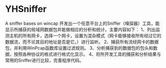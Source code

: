 # YHSniffer
A sniffer bases on wincap
开发出一个任意平台上的Sniffer（嗅探器）工具，能显示所捕获的局域网数据包并能做相应的分析和统计。主要内容如下：
1、列出监测主机的所有网卡，选择一个网卡，设置为混杂模式（网卡能够接收所有经过它的数据流，而不论其目的地址是否是它。）进行监听。
2、捕获所有流经网卡的数据包，并利用WinPcap函数库设置过滤规则。
3、分析捕获到的数据包的包头和数据，按照各种协议的格式进行格式化显示。
4、将所开发工具的捕获和分析结果与常用的Sniffer进行比较，完善程序代码。 
